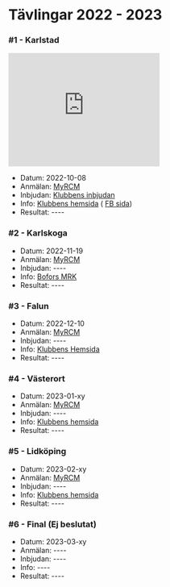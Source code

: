 # Tävlingar 2022 - 2023

### #1 - Karlstad
<iframe src="https://www.google.com/maps/embed?pb=!1m18!1m12!1m3!1d5182.31048995225!2d13.5271734024871!3d59.37144918368831!2m3!1f0!2f0!3f0!3m2!1i1024!2i768!4f13.1!3m3!1m2!1s0x0%3A0x34a4d56399f7841b!2zNTnCsDIyJzE4LjQiTiAxM8KwMzEnNDEuMyJF!5e1!3m2!1sen!2sse!4v1664809355059!5m2!1sen!2sse" width="300" height="225" style="border:0;" allowfullscreen="" loading="lazy" referrerpolicy="no-referrer-when-downgrade"></iframe>

* Datum: 2022-10-08
* Anmälan: [MyRCM](https://www.myrcm.ch/myrcm/main?pLa=sv&pId[E]=1&dId[E]=66472&hId[1]=com)
* Inbjudan: [Klubbens inbjudan](https://kdmr.se/t-vlingsinfo-msec)
* Info: [Klubbens hemsida](https://idrottonline.se/KarlstadMiniracingMHFUngdom-Bilsport) ( [FB sida](https://www.facebook.com/karlstadminiracing))
* Resultat: ----

### #2 - Karlskoga
* Datum: 2022-11-19
* Anmälan: [MyRCM](https://www.myrcm.ch)
* Inbjudan: ----
* Info: [Bofors MRK](http://www.boforsmrk.se/)
* Resultat: ----

### #3 - Falun
* Datum: 2022-12-10
* Anmälan: [MyRCM](https://www.myrcm.ch)
* Inbjudan: ----
* Info: [Klubbens Hemsida](https://idrottonline.se/SMKDalaFalun-Bilsport)
* Resultat: ----

### #4 - Västerort
* Datum: 2023-01-xy
* Anmälan: [MyRCM](https://www.myrcm.ch)
* Inbjudan: ----
* Info: [Klubbens hemsida](www.vrcsk.se/)
* Resultat: ----

### #5 - Lidköping
* Datum: 2023-02-xy
* Anmälan: [MyRCM](https://www.myrcm.ch)
* Inbjudan: ----
* Info: [Klubbens hemsida](https://www.lrck.se/)
* Resultat: ----

### #6 - Final (Ej beslutat)
* Datum: 2023-03-xy
* Anmälan: ----
* Inbjudan: ----
* Info: ----
* Resultat: ----
